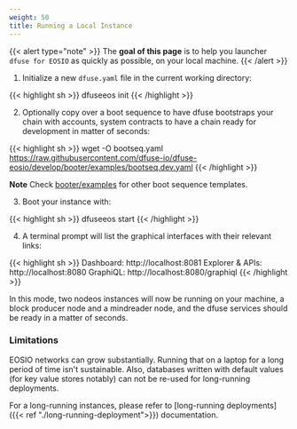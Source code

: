 ```yaml
---
weight: 50
title: Running a Local Instance
---
```


{{< alert type="note" >}}
The **goal of this page** is to help you launcher `dfuse for EOSIO` as quickly as possible, on your local machine.
{{< /alert >}}


<!-- TODO: complete these things:
// What you get with this. Limitations of a laptop-style deploy.
// What are the other deployment methods. Why you would choose other methods -->

1. Initialize a new `dfuse.yaml` file in the current working directory:

{{< highlight sh >}}
dfuseeos init
{{< /highlight >}}

2. Optionally copy over a boot sequence to have dfuse bootstraps your chain with accounts, system contracts to have a chain ready for development in matter of seconds:

{{< highlight sh >}}
wget -O bootseq.yaml https://raw.githubusercontent.com/dfuse-io/dfuse-eosio/develop/booter/examples/bootseq.dev.yaml
{{< /highlight >}}

**Note** Check [booter/examples](./booter/examples) for other boot sequence templates.

3. Boot your instance with:

{{< highlight sh >}}
dfuseeos start
{{< /highlight >}}

4. A terminal prompt will list the graphical interfaces with their relevant links:

{{< highlight sh >}}
Dashboard: http://localhost:8081
Explorer & APIs:  http://localhost:8080
GraphiQL:         http://localhost:8080/graphiql
{{< /highlight >}}

In this mode, two nodeos instances will now be running on your machine, a block producer node and a mindreader node, and the dfuse services should be ready in a matter of seconds.

### Limitations

EOSIO networks can grow substantially.  Running that on a laptop for a long period of time isn't sustainable.  Also, databases written with default values (for key value stores notably) can not be re-used for long-running deployments.

For a long-running instances, please refer to [long-running deployments]({{< ref "./long-running-deployment">}}) documentation.
